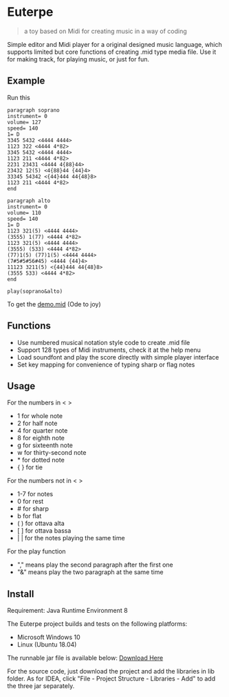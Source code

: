 # Euterpe

> a toy based on Midi for creating music in a way of coding

Simple editor and Midi player for a original designed music language, which supports limited but core functions of creating .mid type media file. Use it for making track, for playing music, or just for fun.

## Example

Run this

```
paragraph soprano
instrument= 0
volume= 127
speed= 140
1= D
3345 5432 <4444 4444>
1123 322 <4444 4*82>
3345 5432 <4444 4444>
1123 211 <4444 4*82>
2231 23431 <4444 4{88}44>
23432 12(5) <4{88}44 {44}4>
33345 54342 <{44}444 44{48}8>
1123 211 <4444 4*82>
end

paragraph alto
instrument= 0
volume= 110
speed= 140
1= D
1123 321(5) <4444 4444>
(3555) 1(77) <4444 4*82>
1123 321(5) <4444 4444>
(3555) (533) <4444 4*82>
(77)1(5) (77)1(5) <4444 4444>
(7#5#5#56#45) <4444 {44}4>
11123 3211(5) <{44}444 44{48}8>
(3555 533) <4444 4*82>
end

play(soprano&alto)
```

To get the [demo.mid](https://github.com/ArtemisiaChief/Euterpe/raw/master/demo.mid) (Ode to joy)

## Functions

* Use numbered musical notation style code to create .mid file
* Support 128 types of Midi instruments, check it at the help menu
* Load soundfont and play the score directly with simple player interface
* Set key mapping for convenience of typing sharp or flag notes

## Usage

For the numbers in < >
* 1 for whole note
* 2 for half note
* 4 for quarter note
* 8 for eighth note
* g for sixteenth note
* w for thirty-second note
* \* for dotted note
* { } for tie
  
For the numbers not in < >
* 1-7 for notes
* 0 for rest
* \# for sharp
* b for flat
* ( ) for ottava alta
* \[ ] for ottava bassa
* | | for the notes playing the same time

For the play function
* "," means play the second paragraph after the first one
* "&" means play the two paragraph at the same time

## Install

Requirement: Java Runtime Environment 8

The Euterpe project builds and tests on the following platforms:

* Microsoft Windows 10
* Linux (Ubuntu 18.04)

The runnable jar file is available below:
[Download Here](https://github.com/ArtemisiaChief/Euterpe/releases/download/1.0/Euterpe.v1.0.7z)


For the source code, just download the project and add the libraries in lib folder. As for IDEA, click "File - Project Structure - Libraries - Add" to add the three jar separately.
